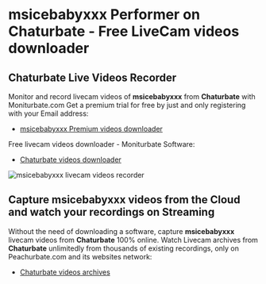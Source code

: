# msicebabyxxx Performer on Chaturbate - Free LiveCam videos downloader

## Chaturbate Live Videos Recorder

Monitor and record livecam videos of **msicebabyxxx** from **Chaturbate** with Moniturbate.com
Get a premium trial for free by just and only registering with your Email address:
* [msicebabyxxx Premium videos downloader](https://moniturbate.com/request-demo-licence-key.html)

Free livecam videos downloader - Moniturbate Software:
* [Chaturbate videos downloader](https://moniturbate.com/moniturbate-download-software.html)

![msicebabyxxx livecam videos recorder](https://peachurnet.com/templates/moniturbate-software.png)


## Capture msicebabyxxx videos from the Cloud and watch your recordings on Streaming

Without the need of downloading a software, capture **msicebabyxxx** livecam videos from **Chaturbate** 100% online.
Watch Livecam archives from **Chaturbate** unlimitedly from thousands of existing recordings, only on Peachurbate.com and its websites network:
* [Chaturbate videos archives](https://peachurnet.com/)
